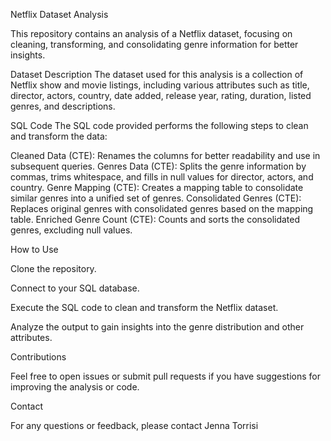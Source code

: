 Netflix Dataset Analysis

This repository contains an analysis of a Netflix dataset, focusing on cleaning, transforming, and consolidating genre information for better insights.

Dataset Description
The dataset used for this analysis is a collection of Netflix show and movie listings, including various attributes such as title, director, actors, country, date added, release year, rating, duration, listed genres, and descriptions.

SQL Code
The SQL code provided performs the following steps to clean and transform the data:

Cleaned Data (CTE): Renames the columns for better readability and use in subsequent queries.
Genres Data (CTE): Splits the genre information by commas, trims whitespace, and fills in null values for director, actors, and country.
Genre Mapping (CTE): Creates a mapping table to consolidate similar genres into a unified set of genres.
Consolidated Genres (CTE): Replaces original genres with consolidated genres based on the mapping table.
Enriched Genre Count (CTE): Counts and sorts the consolidated genres, excluding null values.


How to Use

Clone the repository.

Connect to your SQL database.

Execute the SQL code to clean and transform the Netflix dataset.

Analyze the output to gain insights into the genre distribution and other attributes.

Contributions

Feel free to open issues or submit pull requests if you have suggestions for improving the analysis or code.


Contact

For any questions or feedback, please contact Jenna Torrisi
